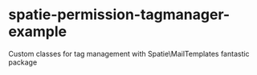 # spatie-permission-tagmanager-example

Custom classes for tag management with Spatie\MailTemplates fantastic package
